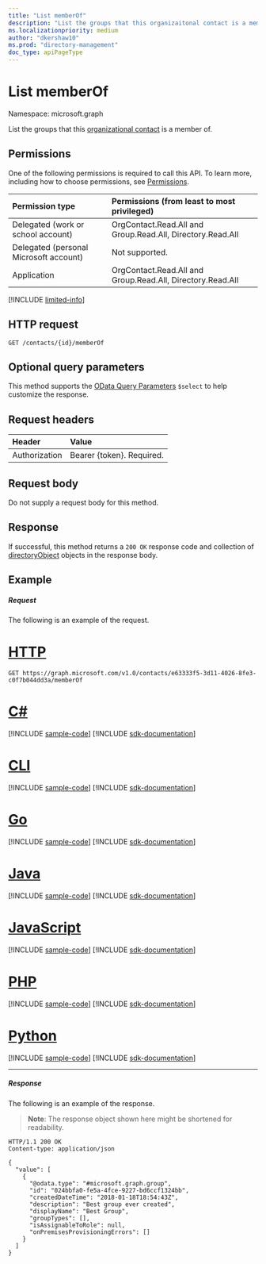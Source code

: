 ```yaml
---
title: "List memberOf"
description: "List the groups that this organizaitonal contact is a member of."
ms.localizationpriority: medium
author: "dkershaw10"
ms.prod: "directory-management"
doc_type: apiPageType
---
```


# List memberOf

Namespace: microsoft.graph

List the groups that this [organizational contact](../resources/orgcontact.md) is a member of.

## Permissions
One of the following permissions is required to call this API. To learn more, including how to choose permissions, see [Permissions](/graph/permissions-reference).

<!-- { "blockType": "ignored"  } // Note: Removing this line will result in the permissions autogeneration tool overwriting the table. -->
|Permission type      | Permissions (from least to most privileged)              |
|:--------------------|:---------------------------------------------------------|
|Delegated (work or school account) | OrgContact.Read.All and Group.Read.All, Directory.Read.All  |
|Delegated (personal Microsoft account) | Not supported.    |
|Application | OrgContact.Read.All and Group.Read.All, Directory.Read.All |

[!INCLUDE [limited-info](../../includes/limited-info.md)]

## HTTP request
<!-- { "blockType": "ignored" } -->
```http
GET /contacts/{id}/memberOf
```
## Optional query parameters
This method supports the [OData Query Parameters](/graph/query-parameters) `$select` to help customize the response.

## Request headers
| Header       | Value |
|:-----------|:----------|
| Authorization  | Bearer {token}. Required. |

## Request body
Do not supply a request body for this method.

## Response

If successful, this method returns a `200 OK` response code and collection of [directoryObject](../resources/directoryobject.md) objects in the response body.
## Example
##### Request
The following is an example of the request.


# [HTTP](#tab/http)
<!-- {
  "blockType": "request",
  "name": "contact_get_memberof"
}-->
```msgraph-interactive
GET https://graph.microsoft.com/v1.0/contacts/e63333f5-3d11-4026-8fe3-c0f7b044dd3a/memberOf
```

# [C#](#tab/csharp)
[!INCLUDE [sample-code](../includes/snippets/csharp/contact-get-memberof-csharp-snippets.md)]
[!INCLUDE [sdk-documentation](../includes/snippets/snippets-sdk-documentation-link.md)]

# [CLI](#tab/cli)
[!INCLUDE [sample-code](../includes/snippets/cli/contact-get-memberof-cli-snippets.md)]
[!INCLUDE [sdk-documentation](../includes/snippets/snippets-sdk-documentation-link.md)]

# [Go](#tab/go)
[!INCLUDE [sample-code](../includes/snippets/go/contact-get-memberof-go-snippets.md)]
[!INCLUDE [sdk-documentation](../includes/snippets/snippets-sdk-documentation-link.md)]

# [Java](#tab/java)
[!INCLUDE [sample-code](../includes/snippets/java/contact-get-memberof-java-snippets.md)]
[!INCLUDE [sdk-documentation](../includes/snippets/snippets-sdk-documentation-link.md)]

# [JavaScript](#tab/javascript)
[!INCLUDE [sample-code](../includes/snippets/javascript/contact-get-memberof-javascript-snippets.md)]
[!INCLUDE [sdk-documentation](../includes/snippets/snippets-sdk-documentation-link.md)]

# [PHP](#tab/php)
[!INCLUDE [sample-code](../includes/snippets/php/contact-get-memberof-php-snippets.md)]
[!INCLUDE [sdk-documentation](../includes/snippets/snippets-sdk-documentation-link.md)]

# [Python](#tab/python)
[!INCLUDE [sample-code](../includes/snippets/python/contact-get-memberof-python-snippets.md)]
[!INCLUDE [sdk-documentation](../includes/snippets/snippets-sdk-documentation-link.md)]

---

##### Response
The following is an example of the response.
>**Note**: The response object shown here might be shortened for readability.
<!-- {
  "blockType": "response",
  "truncated": true,
  "@odata.type": "microsoft.graph.directoryObject",
  "isCollection": true
} -->
```http
HTTP/1.1 200 OK
Content-type: application/json

{
  "value": [
    {
      "@odata.type": "#microsoft.graph.group",
      "id": "024bbfa0-fe5a-4fce-9227-bd6ccf1324bb",
      "createdDateTime": "2018-01-18T18:54:43Z",
      "description": "Best group ever created",
      "displayName": "Best Group",
      "groupTypes": [],
      "isAssignableToRole": null,
      "onPremisesProvisioningErrors": []
    }
  ]
}
```

<!-- uuid: 8fcb5dbc-d5aa-4681-8e31-b001d5168d79
2015-10-25 14:57:30 UTC -->
<!--
{
  "type": "#page.annotation",
  "description": "List memberOf",
  "keywords": "",
  "section": "documentation",
  "tocPath": "",
  "suppressions": [
  ]
}
-->
